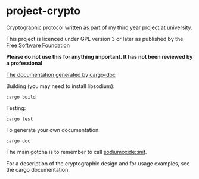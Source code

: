 # project-crypto
Cryptographic protocol written as part of my third year project at university.

This project is licenced under GPL version 3 or later as published by the [Free Software Foundation](https://fsf.org)

**Please do not use this for anything important. It has not been reviewed by a professional**

[The documentation generated by cargo-doc](https://tblah.github.io/project-crypto/)

Building (you may need to install libsodium):
```
cargo build
```

Testing:
```
cargo test
```

To generate your own documentation:

```
cargo doc 
```

The main gotcha is to remember to call [sodiumoxide::init](https://dnaq.github.io/sodiumoxide/sodiumoxide/fn.init.html).

For a description of the cryptographic design and for usage examples, see the cargo documentation. 
